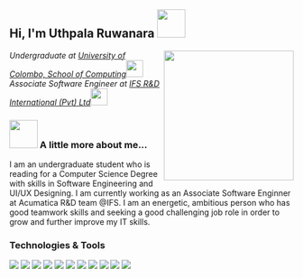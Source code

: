 <h2> Hi, I'm Uthpala Ruwanara <img src="https://media.giphy.com/media/mGcNjsfWAjY5AEZNw6/giphy.gif" width="50"></h2>
<img align='right' src="https://camo.githubusercontent.com/62da68eb62b1e5f175f7d1f0191dd89a653d7908feb22d37d4a0ab07365d6791/68747470733a2f2f6d656469612e67697068792e636f6d2f6d656469612f4d3967624264396e6244724f5475314d71782f67697068792e676966" width="230">
<p><em>Undergraduate at <a href="https://ucsc.cmb.ac.lk/">University of Colombo, School of Computing</a><img src="https://media.giphy.com/media/fYSnHlufseco8Fh93Z/giphy.gif" width="30"></br>Associate Software Engineer at <a href="https://www.ifs.com/">IFS R&D International (Pvt) Ltd</a><img src="https://media.giphy.com/media/WUlplcMpOCEmTGBtBW/giphy.gif" width="30"> 
</em></p>

### <img src="https://media.giphy.com/media/VgCDAzcKvsR6OM0uWg/giphy.gif" width="50"> A little more about me...
I am an undergraduate student who is reading for a Computer Science Degree with skills in Software Engineering and UI/UX Designing. I am currently working as an Associate Software Enginner at Acumatica R&D team @IFS.
I am an energetic, ambitious person who has good teamwork skills and seeking a good challenging job role in order to grow and further improve my IT skills.

### Technologies  & Tools

![](https://img.shields.io/badge/OS-Windows-informational?style=flat&logo=windows&logoColor=0174CF&color=B40C75)
![](https://img.shields.io/badge/Editor-IntelliJ_IDEA-informational?style=flat&logo=intellij-idea&logoColor=000000&color=B40C75)
![](https://img.shields.io/badge/Code-Java-informational?style=flat&logo=java&logoColor=0069B4&color=B40C75)
![](https://img.shields.io/badge/Code-Cpp-informational?style=flat&logo=cplusplus&logoColor=6295CB&color=B40C75)
![](https://img.shields.io/badge/Code-JavaScript-informational?style=flat&logo=javascript&logoColor=EFD81D&color=B40C75)
![](https://img.shields.io/badge/Code-PHP-informational?style=flat&logo=php&logoColor=777BB3&color=B40C75)
![](https://img.shields.io/badge/Code-Nodejs-informational?style=flat&logo=node.js&logoColor=6EA55F&color=B40C75)
![](https://img.shields.io/badge/Code-React-informational?style=flat&logo=react&logoColor=5BCBE8&color=B40C75)
![](https://img.shields.io/badge/Code-Redux-informational?style=flat&logo=redux&logoColor=7248B6&color=B40C75)
![](https://img.shields.io/badge/Code-CSS-informational?style=flat&logo=css3&logoColor=254BDD&color=B40C75)
![](https://img.shields.io/badge/Shell-Powershell-informational?style=flat&logo=powershell&logoColor=1F77C7&color=B40C75)
